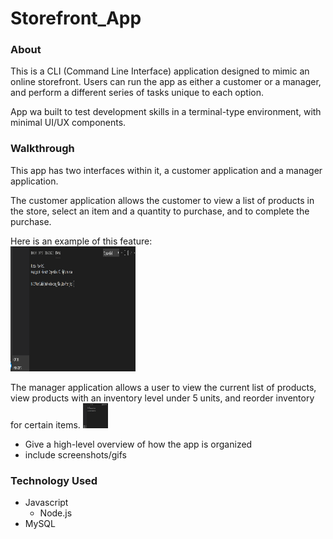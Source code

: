 # Storefront_App

### About

This is a CLI (Command Line Interface) application designed to mimic an online storefront. Users can run the app as either a customer or a manager, and perform a different series of tasks unique to each option. 

App wa built to test development skills in a terminal-type environment, with minimal UI/UX components.  

### Walkthrough

This app has two interfaces within it, a customer application and a manager application. 

The customer application allows the customer to view a list of products in the store, select an item and a quantity to purchase, and to complete the purchase. 

Here is an example of this feature:
<br>
<img src="/assets/storefront_gif_1.gif" width="200" height="200"/>


The manager application allows a user to view the current list of products, view products with an inventory level under 5 units, and reorder inventory for certain items. 
<img src="/assets/storefront_gif_2.gif" width="40" height="40"/>


- Give a high-level overview of how the app is organized
- include screenshots/gifs



### Technology Used
* Javascript
  * Node.js
* MySQL



